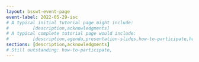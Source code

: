```yaml
---
layout: bsswt-event-page
event-label: 2022-05-29-isc
# A typical initial tutorial page might include:
#         [description,acknowledgments]
# A typical complete tutorial page would include: 
#         [description,agenda,presentation-slides,how-to-participate,hands-on-exercises,stay-in-touch,resources-from-presentations,requested-citation,acknowledgments]
sections: [description,acknowledgments]
# Still outstanding: how-to-participate,
---
```

